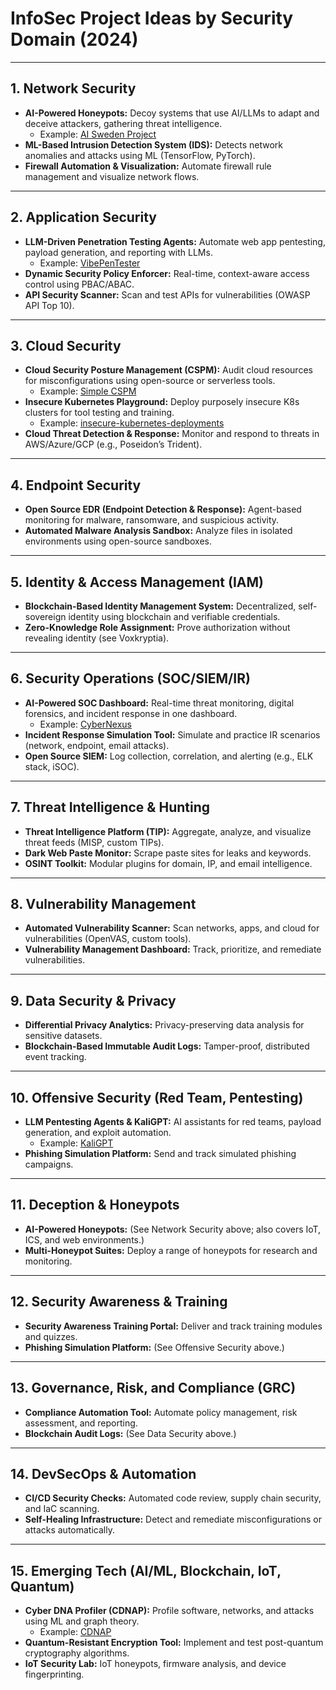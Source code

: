 # InfoSec Project Ideas by Security Domain (2024)

---

## 1. Network Security
- **AI-Powered Honeypots:** Decoy systems that use AI/LLMs to adapt and deceive attackers, gathering threat intelligence.  
  - Example: [AI Sweden Project](https://www.ai.se/en/project/ai-powered-honeypots)
- **ML-Based Intrusion Detection System (IDS):** Detects network anomalies and attacks using ML (TensorFlow, PyTorch).
- **Firewall Automation & Visualization:** Automate firewall rule management and visualize network flows.

---

## 2. Application Security
- **LLM-Driven Penetration Testing Agents:** Automate web app pentesting, payload generation, and reporting with LLMs.  
  - Example: [VibePenTester](https://github.com/firetix/vibe-pen-tester)
- **Dynamic Security Policy Enforcer:** Real-time, context-aware access control using PBAC/ABAC.
- **API Security Scanner:** Scan and test APIs for vulnerabilities (OWASP API Top 10).

---

## 3. Cloud Security
- **Cloud Security Posture Management (CSPM):** Audit cloud resources for misconfigurations using open-source or serverless tools.  
  - Example: [Simple CSPM](https://simplecspm.com/)
- **Insecure Kubernetes Playground:** Deploy purposely insecure K8s clusters for tool testing and training.  
  - Example: [insecure-kubernetes-deployments](https://github.com/latiotech/insecure-kubernetes-deployments)
- **Cloud Threat Detection & Response:** Monitor and respond to threats in AWS/Azure/GCP (e.g., Poseidon’s Trident).

---

## 4. Endpoint Security
- **Open Source EDR (Endpoint Detection & Response):** Agent-based monitoring for malware, ransomware, and suspicious activity.
- **Automated Malware Analysis Sandbox:** Analyze files in isolated environments using open-source sandboxes.

---

## 5. Identity & Access Management (IAM)
- **Blockchain-Based Identity Management System:** Decentralized, self-sovereign identity using blockchain and verifiable credentials.
- **Zero-Knowledge Role Assignment:** Prove authorization without revealing identity (see Voxkryptia).

---

## 6. Security Operations (SOC/SIEM/IR)
- **AI-Powered SOC Dashboard:** Real-time threat monitoring, digital forensics, and incident response in one dashboard.  
  - Example: [CyberNexus](https://github.com/Aishwarya2701/CyberNexus)
- **Incident Response Simulation Tool:** Simulate and practice IR scenarios (network, endpoint, email attacks).
- **Open Source SIEM:** Log collection, correlation, and alerting (e.g., ELK stack, iSOC).

---

## 7. Threat Intelligence & Hunting
- **Threat Intelligence Platform (TIP):** Aggregate, analyze, and visualize threat feeds (MISP, custom TIPs).
- **Dark Web Paste Monitor:** Scrape paste sites for leaks and keywords.
- **OSINT Toolkit:** Modular plugins for domain, IP, and email intelligence.

---

## 8. Vulnerability Management
- **Automated Vulnerability Scanner:** Scan networks, apps, and cloud for vulnerabilities (OpenVAS, custom tools).
- **Vulnerability Management Dashboard:** Track, prioritize, and remediate vulnerabilities.

---

## 9. Data Security & Privacy
- **Differential Privacy Analytics:** Privacy-preserving data analysis for sensitive datasets.
- **Blockchain-Based Immutable Audit Logs:** Tamper-proof, distributed event tracking.

---

## 10. Offensive Security (Red Team, Pentesting)
- **LLM Pentesting Agents & KaliGPT:** AI assistants for red teams, payload generation, and exploit automation.  
  - Example: [KaliGPT](https://infosecwriteups.com/kaligpt-the-cybersecurity-sidekick-you-wish-you-had-during-that-3am-incident-2fbb2bc43c5f?gi=845c500607c7&source=rss----7b722bfd1b8d---4)
- **Phishing Simulation Platform:** Send and track simulated phishing campaigns.

---

## 11. Deception & Honeypots
- **AI-Powered Honeypots:** (See Network Security above; also covers IoT, ICS, and web environments.)
- **Multi-Honeypot Suites:** Deploy a range of honeypots for research and monitoring.

---

## 12. Security Awareness & Training
- **Security Awareness Training Portal:** Deliver and track training modules and quizzes.
- **Phishing Simulation Platform:** (See Offensive Security above.)

---

## 13. Governance, Risk, and Compliance (GRC)
- **Compliance Automation Tool:** Automate policy management, risk assessment, and reporting.
- **Blockchain Audit Logs:** (See Data Security above.)

---

## 14. DevSecOps & Automation
- **CI/CD Security Checks:** Automated code review, supply chain security, and IaC scanning.
- **Self-Healing Infrastructure:** Detect and remediate misconfigurations or attacks automatically.

---

## 15. Emerging Tech (AI/ML, Blockchain, IoT, Quantum)
- **Cyber DNA Profiler (CDNAP):** Profile software, networks, and attacks using ML and graph theory.  
  - Example: [CDNAP](https://github.com/Alien979/cdnap)
- **Quantum-Resistant Encryption Tool:** Implement and test post-quantum cryptography algorithms.
- **IoT Security Lab:** IoT honeypots, firmware analysis, and device fingerprinting. 